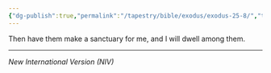 ```yaml
---
{"dg-publish":true,"permalink":"/tapestry/bible/exodus/exodus-25-8/","title":"Exodus 25:8","tags":["bible-verse","bible-verse"],"dgHomeLink":true,"dgShowLocalGraph":true,"dgEnableSearch":true}
---
```



Then have them make a sanctuary for me, and I will dwell among them.

---
*New International Version (NIV)*